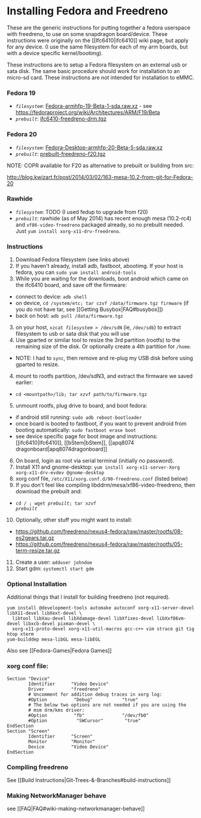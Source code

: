 # Installing Fedora and Freedreno

These are the generic instructions for putting together a fedora userspace with freedreno, to use on some snapdragon board/device.  These instructions were originally on the [[Ifc6410|ifc6410]] wiki page, but apply for any device.  (I use the same filesystem for each of my arm boards, but with a device specific kernel/bootimg).

These instructions are to setup a Fedora filesystem on an external usb or sata disk.  The same basic procedure should work for installation to an micro-sd card.  These instructions are not intended for installation to eMMC.

### Fedora 19

* *`filesystem`*: [Fedora-armhfp-19-Beta-1-sda.raw.xz](https://dl.fedoraproject.org/pub/fedora-secondary/releases/test/19-Beta/Images/armhfp/Fedora-armhfp-19-Beta-1-sda.raw.xz) - see https://fedoraproject.org/wiki/Architectures/ARM/F19/Beta
* *`prebuilt`*: [ifc6410-freedreno-drm.tgz](http://people.freedesktop.org/~robclark/f19/ifc6410-freedreno-drm.tgz)

### Fedora 20

* *`filesystem`*: [Fedora-Desktop-armhfp-20-Beta-5-sda.raw.xz](http://download.fedoraproject.org/pub/fedora/linux/releases/test/20-Beta/Images/armhfp/Fedora-Desktop-armhfp-20-Beta-5-sda.raw.xz)
* *`prebuilt`*: [prebuilt-freedreno-f20.tgz](http://people.freedesktop.org/~robclark/f20/prebuilt-freedreno-f20.tgz)

NOTE: COPR available for F20 as alternative to prebuilt or building from src:

 http://blog.kwizart.fr/post/2014/03/02/163-mesa-10.2-from-git-for-Fedora-20

### Rawhide

* *`filesystem`*: TODO (I used fedup to upgrade from f20)
* *`prebuilt`*: rawhide (as of May 2014) has recent enough mesa (10.2-rc4) and `xf86-video-freedreno` packaged already, so no prebuilt needed.  Just `yum install xorg-x11-drv-freedreno`.

### Instructions

1. Download Fedora filesystem (see links above)
2. If you haven't already, install adb, fastboot, abootimg.  If your host is fedora, you can `sudo yum install android-tools`
2. While you are waiting for the downloads, boot android which came on the ifc6410 board, and save off the firmware:
 * connect to device: `adb shell`
 * on device, `cd /system/etc; tar czvf /data/firmware.tgz firmware` (if you do not have tar, see [[Getting Busybox|FAQ#busybox]])
 * back on host: `adb pull /data/firmware.tgz`
3. on your host, <code>xzcat <em>filesystem</em> > /dev/sdN</code>  (ie, `/dev/sdb`) to extract filesystem to usb or sata disk that you will use 
4. Use gparted or similar tool to resize the 3rd partition (rootfs) to the remaining size of the disk.  Or optionally create a 4th partition for `/home`.
 * NOTE: I had to `sync`, then remove and re-plug my USB disk before using gparted to resize.
4. mount to rootfs partition, /dev/sdN3, and extract the firmware we saved earlier:
 * `cd <mountpath>/lib; tar xzvf path/to/firmware.tgz`
5. unmount rootfs, plug drive to board, and boot fedora:
 * if android still running: `sudo adb reboot-bootloader`
 * once board is booted to fastboot, if you want to prevent android from booting automatically: `sudo fastboot erase boot`
 * see device specific page for boot image and instructions: [[ifc6410|Ifc6410]], [[bStem|bStem]], [[apq8074 dragonboard|apq8074dragonboard]]
6. On board, login as root via serial terminal (initially no password).
7. Install X11 and gnome-desktop: `yum install xorg-x11-server-Xorg xorg-x11-drv-evdev @gnome-desktop`
8. xorg conf file, `/etc/X11/xorg.conf.d/90-freedreno.conf` (listed below)
9. If you don't feel like compiling libddrm/mesa/xf86-video-freedreno, then download the prebuilt and:
 * <code>cd / ; wget <em>prebuilt</em>; tar xzvf <em>prebuilt</em></code>
10. Optionally, other stuff you might want to install:
 * https://github.com/freedreno/nexus4-fedora/raw/master/rootfs/08-es2gears.tar.gz
 * https://github.com/freedreno/nexus4-fedora/raw/master/rootfs/05-term-resize.tar.gz
11. Create a user: `adduser johndoe`
12. Start gdm: `systemctl start gdm`

### Optional Installation
Additional things that I install for building freedreno (not required).

    yum install @development-tools automake autoconf xorg-x11-server-devel libX11-devel libXext-devel \
      libtool libXau-devel libXdamage-devel libXfixes-devel libXxf86vm-devel libxcb-devel pixman-devel \
      xorg-x11-proto-devel xorg-x11-util-macros gcc-c++ vim strace git tig htop xterm
    yum-builddep mesa-libGL mesa-libEGL

Also see [[Fedora-Games|Fedora Games]]

### xorg conf file:

    Section "Device"
            Identifier      "Video Device"
            Driver          "freedreno"
            # Uncomment for addition debug traces in xorg log:
            #Option          "Debug"           "true"
            # The below two options are not needed if you are using the
            # msm drm/kms driver:
            #Option          "fb"              "/dev/fb0"
            #Option           "SWCursor"        "true"
    EndSection
    Section "Screen"
            Identifier      "Screen"
            Monitor         "Monitor"
            Device          "Video Device"
    EndSection

### Compiling freedreno
See [[Build Instructions|Git-Trees-&-Branches#build-instructions]]

### Making NetworkManager behave
see [[FAQ|FAQ#wiki-making-networkmanager-behave]]
